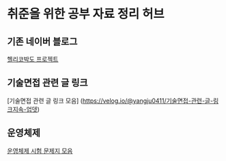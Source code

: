 # 취준을 위한 공부 자료 정리 허브

## 기존 네이버 블로그
[헬리코박도 프로젝트](https://blog.naver.com/ujb0411)

## 기술면접 관련 글 링크
[기술면접 관련 글 링크 모음] (https://velog.io/@yangju0411/기술면접-관련-글-링크지속-업뎃)

## 운영체제
[운영체제 시험 문제지 모음](https://velog.io/@yangju0411/운영체제-시험-문제지-모음)
